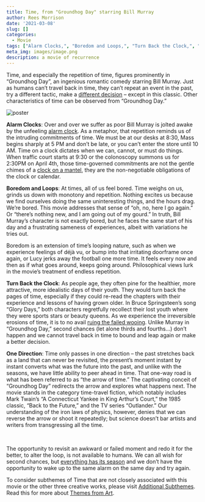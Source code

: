 ```yaml
---
title: Time, from "Groundhog Day" starring Bill Murray
author: Rees Morrison
date: '2021-03-08'
slug: []
categories:
  - Movie
tags: ["Alarm Clocks,", "Boredom and Loops,", "Turn Back the Clock,", "One Direction", ]
meta_img: images/image.png
description: a movie of recurrence
---
```


Time, and especially the repetition of time, figures prominently in “Groundhog Day”, an ingenious romantic comedy starring Bill Murray.  Just as humans can’t travel back in time, they can’t repeat an event in the past, try a different tactic, make a [different decision](https://themesfromart.com/post/2021-02-10-decisions-a-wider-angle-view/decisionswiderangle/) – except in this classic. Other characteristics of time can be observed from “Groundhog Day.”

<!--more-->

![poster](/media/TimeGroundhogDay.jpg)

**Alarm Clocks**:  Over and over we suffer as poor Bill Murray is jolted awake by the unfeeling [alarm clock](https://youtu.be/vUi1PdYn5nk).  As a metaphor, that repetition reminds us of the intruding commitments of time.  We must be at our desks at 8:30, Mass begins sharply at 5 PM and don’t be late, or you can’t enter the store until 10 AM.  Time on a clock dictates when we can, cannot, or must do things.  When traffic court starts at 9:30 or the colonoscopy summons us for 2:30PM on April 4th, those time-governed commitments are not the gentle chimes of a [clock on a mantel](https://themesfromart.com/post/2021-03-08-time-from-the-bellili-family-by-edgar-degas/timebellili/), they are the non-negotiable obligations of the clock or calendar.

**Boredom and Loops**:  At times, all of us feel bored.  Time weighs on us, grinds us down with monotony and repetition.  Nothing excites us because we find ourselves doing the same uninteresting things, and the hours drag.  We’re bored.  This movie addresses that sense of “oh, no, here I go again.”  Or “there’s nothing new, and I am going out of my gourd.”  In truth, Bill Murray’s character is not exactly bored, but he faces the same start of his day and a frustrating sameness of experiences, albeit with variations he tries out.  

Boredom is an extension of time’s looping nature, such as when we experience feelings of déjà vu, or bump into that irritating doorframe once again, or Lucy jerks away the football one more time.  It feels every now and then as if what goes around, keeps going around.  Philosophical views lurk in the movie’s treatment of endless repetition.

**Turn Back the Clock**:  As people age, they often pine for the healthier, more attractive, more idealistic days of their youth. They would turn back the pages of time, especially if they could re-read the chapters with their experience and lessons of having grown older.  In Bruce Springsteen’s song “Glory Days,” both characters regretfully recollect their lost youth where they were sports stars or beauty queens.  As we experience the irreversible erosions of time, it is to no avail [ruing the failed wooing](https://themesfromart.com/post/2021-03-08-time-to-his-coy-mistress-by-andrew-marvell/timecoy/).  Unlike Murray in “Groundhog Day,” second chances (let alone thirds and fourths…) don’t happen and we cannot travel back in time to bound and leap again or make a better decision.

**One Direction**:  Time only passes in one direction – the past stretches back as a land that can never be revisited, the present’s moment instant by instant converts what was the future into the past, and unlike with the seasons, we have little ability to peer ahead in time.  That one-way road is what has been referred to as “the arrow of time.”  The captivating conceit of “Groundhog Day” redirects the arrow and explores what happens next.  The movie stands in the category time-travel fiction, which notably includes Mark Twain’s “A Connecticut Yankee in King Arthur’s Court,” the 1985 classic, “Back to the Future,” and the TV series “Outlander.”  Our understanding of the iron laws of physics, however, denies that we can reverse the arrow or shoot it repeatedly; but science doesn’t bar artists and writers from transgressing all the time. 

&nbsp; 

The opportunity to revisit an awkward or failed moment and redo it for the better, to alter the loop,  is not available to humans.  We can all wish for second chances, but [everything has its season](https://themesfromart.com/post/2021-03-08-time-from-turn-turn-turn-by-the-byrds/timeturnturn/) and we don’t have the opportunity to wake up to the same alarm on the same day and try again.  


To consider subthemes of Time that are not closely associated with this movie or the other three creative works, please visit [Additional Subthemes](https://themesfromart.com/post/2021-03-09-time-additional/timeadditional/).   Read this for more about [Themes from Art](http://bit.ly/3sRXopI).
